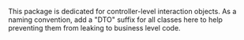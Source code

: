 This package is dedicated for controller-level interaction objects.
As a naming convention, add a "DTO" suffix for all classes here to help preventing them from leaking to business level code.
